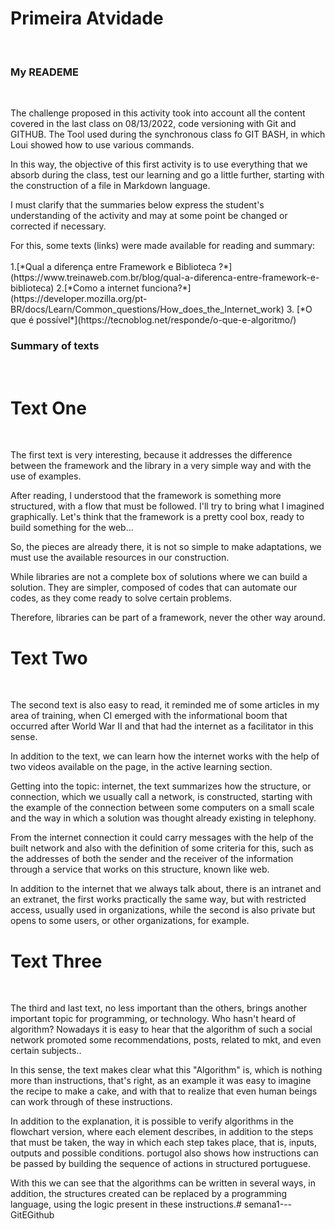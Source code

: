 # __Primeira Atvidade__
<br>

### __My READEME__
<br>
<p> The challenge proposed in this activity took into account all the content covered in the last class on 08/13/2022, code versioning with Git and GITHUB. The Tool used during the synchronous class fo GIT BASH, in which Loui showed how to use various commands.
<p> In this way, the objective of this first activity is to use everything that we absorb during the class, test our learning and go a little further, starting with the construction of a file in Markdown language.
<p>I must clarify that the summaries below express the student's understanding of the activity and may at some point be changed or corrected if necessary.
<p> For this, some texts (links) were made available for reading and summary:
<br>
<br>
1.[*Qual a diferença entre Framework e Biblioteca ?*](https://www.treinaweb.com.br/blog/qual-a-diferenca-entre-framework-e-biblioteca)
2.[*Como a internet funciona?*](https://developer.mozilla.org/pt-BR/docs/Learn/Common_questions/How_does_the_Internet_work)
3. [*O que é possível*](https://tecnoblog.net/responde/o-que-e-algoritmo/)
<br>

### __Summary of texts__
<br>

# __Text One__
<br>
<p>The first text is very interesting, because it addresses the difference between the framework and the library in a very simple way and with the use of examples.
<p>After reading, I understood that the framework is something more structured, with a flow that must be followed. I'll try to bring what I imagined graphically. Let's think that the framework is a pretty cool box, ready to build something for the web...
<p>So, the pieces are already there, it is not so simple to make adaptations, we must use the available resources in our construction.
<p>While libraries are not a complete box of solutions where we can build a solution. They are simpler, composed of codes that can automate our codes, as they come ready to solve certain problems.
<p> Therefore, libraries can be part of a framework, never the other way around.
<br>

# __Text Two__
<br>
<p> The second text is also easy to read, it reminded me of some articles in my area of ​​training, when CI emerged with the informational boom that occurred after World War II and that had the internet as a facilitator in this sense.
<p> In addition to the text, we can learn how the internet works with the help of two videos available on the page, in the active learning section.
<p> Getting into the topic: internet, the text summarizes how the structure, or connection, which we usually call a network, is constructed, starting with the example of the connection between some computers on a small scale and the way in which a solution was thought already existing in telephony.
<p>From the internet connection it could carry messages with the help of the built network and also with the definition of some criteria for this, such as the addresses of both the sender and the receiver of the information through a service that works on this structure, known like web.
<p>In addition to the internet that we always talk about, there is an intranet and an extranet, the first works practically the same way, but with restricted access, usually used in organizations, while the second is also private but opens to some users, or other organizations, for example.
<br> 

# __Text Three__
<br>
<p>The third and last text, no less important than the others, brings another important topic for programming, or technology. Who hasn't heard of algorithm? Nowadays it is easy to hear that the algorithm of such a social network promoted some recommendations, posts, related to mkt, and even certain subjects..
<p>In this sense, the text makes clear what this "Algorithm" is, which is nothing more than instructions, that's right, as an example it was easy to imagine the recipe to make a cake, and with that to realize that even human beings can work through of these instructions.
<p>In addition to the explanation, it is possible to verify algorithms in the flowchart version, where each element describes, in addition to the steps that must be taken, the way in which each step takes place, that is, inputs, outputs and possible conditions. portugol also shows how instructions can be passed by building the sequence of actions in structured portuguese.
<p>With this we can see that the algorithms can be written in several ways, in addition, the structures created can be replaced by a programming language, using the logic present in these instructions.# semana1---GitEGithub
